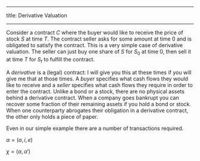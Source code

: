 ---
title: Derivative Valuation
___

Consider a contract $C$ where the buyer would like to receive the price of stock $S$ at time $T$.
The contract seller asks for some amount at time 0 and is obligated to 
satisfy the contract. This is a very simple case of derivative valuation.
The seller can just buy one share of $S$ for $S_0$ at time $0$,
then sell it at time $T$ for $S_t$ to fulfill the contract.

A _derivative_ is a (legal) contract: I will give you this at these times
if you will give me that at those times. A _buyer_ specifies what
cash flows they would like to receive and a _seller_ specifies
what cash flows they require in order to enter the contract.
Unlike a bond or a stock, there are no physical assets behind a
derivative contract. When a company goes bankrupt you can recover
some fraction of their remaining assets if you hold a bond or stock.
When one counterparty abrogates their obligation in a derivative contract,
the other only holds a piece of paper.

Even in our simple example there are a number of transactions required.

$\alpha = (a, i , e)$

$\chi = (\alpha, \alpha')$
